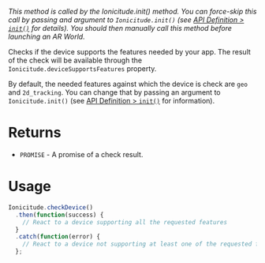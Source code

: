 _This method is called by the Ionicitude.init() method. You can force-skip this call by passing and argument to `Ionicitude.init()` (see [API Definition > `init()`](#init) for details). You should then manually call this method before launching an AR World._

Checks if the device supports the features needed by your app.
The result of the check will be available through the `Ionicitude.deviceSupportsFeatures` property.

By default, the needed features against which the device is check are `geo` and `2d_tracking`. You can change that by passing an argument to `Ionicitude.init()` (see [API Definition > `init()`](#init) for information).

# Returns
- `PROMISE` - A promise of a check result.

# Usage
```javascript
Ionicitude.checkDevice()
  .then(function(success) {
    // React to a device supporting all the requested features
  }
  .catch(function(error) {
    // React to a device not supporting at least one of the requested features
  };
```
